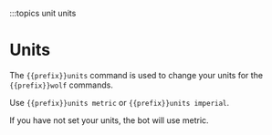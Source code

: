 :::topics unit units

# Units

The `{{prefix}}units` command is used to change your units for the `{{prefix}}wolf` commands.

Use `{{prefix}}units metric` or `{{prefix}}units imperial`.

If you have not set your units, the bot will use metric.